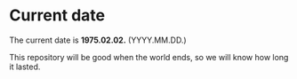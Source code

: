 # Current date

The current date is **1975.02.02.** (YYYY.MM.DD.)

This repository will be good when the world ends, so we will know how long it lasted.